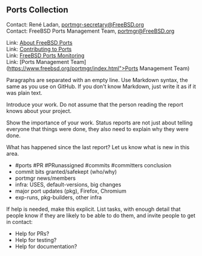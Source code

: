 ## Ports Collection ##

Contact: René Ladan, <portmgr-secretary@FreeBSD.org>  
Contact: FreeBSD Ports Management Team, <portmgr@FreeBSD.org>  

Link:	 [About FreeBSD Ports](https://www.FreeBSD.org/ports/)  
Link:	 [Contributing to Ports](https://www.freebsd.org/doc/en_US.ISO8859-1/articles/contributing/ports-contributing.html)  
Link:	 [FreeBSD Ports Monitoring](http://portsmon.freebsd.org/index.html)  
Link:	 [Ports Management Team](https://www.freebsd.org/portmgr/index.html">Ports Management Team)  

Paragraphs are separated with an empty line.  Use Markdown
syntax, the same as you use on GitHub.  If you don't know
Markdown, just write it as if it was plain text.

Introduce your work.  Do not assume that the person reading
the report knows about your project.

Show the importance of your work.  Status reports are not
just about telling everyone that things were done, they also
need to explain why they were done.

What has happened since the last report?  Let us know what
is new in this area.

  * #ports #PR #PRunassigned #commits #committers conclusion
  * commit bits granted/safekept (who/why)
  * portmgr news/members
  * infra: USES, default-versions, big changes
  * major port updates (pkg), Firefox, Chromium
  * exp-runs, pkg-builders, other infra

If help is needed, make this explicit.  List tasks, with enough
detail that people know if they are likely to be able to do them,
and invite people to get in contact:

  * Help for PRs?
  * Help for testing?
  * Help for documentation?
